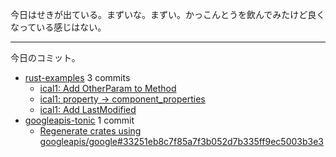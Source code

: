 今日はせきが出ている。まずいな。まずい。かっこんとうを飲んでみたけど良くなっている感じはない。

---

今日のコミット。

- [rust-examples](https://github.com/bouzuya/rust-examples) 3 commits
  - [ical1: Add OtherParam to Method](https://github.com/bouzuya/rust-examples/commit/9263038c933f06575db4fdfc264a6f9dbdb9e6fd)
  - [ical1: property -> component_properties](https://github.com/bouzuya/rust-examples/commit/dcfc410c274fcbf9352785962c3206ab23d1a08e)
  - [ical1: Add LastModified](https://github.com/bouzuya/rust-examples/commit/7a0b92685caa4c66f7aba06dd208710ca8f8684e)
- [googleapis-tonic](https://github.com/bouzuya/googleapis-tonic) 1 commit
  - [Regenerate crates using googleapis/google#33251eb8c7f85a7f3b052d7b335ff9ec5003b3e3](https://github.com/bouzuya/googleapis-tonic/commit/c338922e7f80d7cbc6e14c54135121506dc12205)

